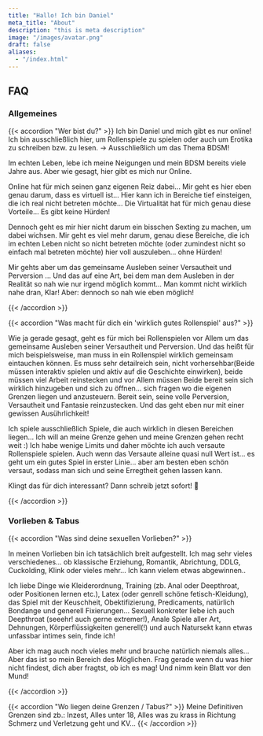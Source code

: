 ```yaml
---
title: "Hallo! Ich bin Daniel"
meta_title: "About"
description: "this is meta description"
image: "/images/avatar.png"
draft: false
aliases:
  - "/index.html"
---
```




## FAQ
### Allgemeines

{{< accordion "Wer bist du?" >}}
Ich bin Daniel und mich gibt es nur online! Ich bin ausschließlich hier, um Rollenspiele zu spielen oder auch um Erotika zu schreiben bzw. zu lesen. -> Ausschließlich um das Thema BDSM!

Im echten Leben, lebe ich meine Neigungen und mein BDSM bereits viele Jahre aus. Aber wie gesagt, hier gibt es mich nur Online.

Online hat für mich seinen ganz eigenen Reiz dabei... Mir geht es hier eben genau darum, dass es virtuell ist... Hier kann ich in Bereiche tief einsteigen, die ich real nicht betreten möchte... Die Virtualität hat für mich genau diese Vorteile… Es gibt keine Hürden!

Dennoch geht es mir hier nicht darum ein bisschen Sexting zu machen, um dabei wichsen. Mir geht es viel mehr darum, genau diese Bereiche, die ich im echten Leben nicht so nicht betreten möchte (oder zumindest nicht so einfach mal betreten möchte) hier voll auszuleben… ohne Hürden!

Mir gehts aber um das gemeinsame Ausleben seiner Versautheit und Perversion … Und das auf eine Art, bei dem man dem Ausleben in der Realität so nah wie nur irgend möglich kommt… Man kommt nicht wirklich nahe dran, Klar! Aber: dennoch so nah wie eben möglich!

{{< /accordion >}}



{{< accordion "Was macht für dich ein 'wirklich gutes Rollenspiel' aus?" >}}

Wie ja gerade gesagt, geht es für mich bei Rollenspielen vor Allem um das gemeinsame Ausleben seiner Versautheit und Perversion.
Und das heißt für mich beispielsweise, man muss in ein Rollenspiel wirklich gemeinsam eintauchen können. Es muss sehr detailreich sein, nicht vorhersehbar(Beide müssen interaktiv spielen und aktiv auf die Geschichte einwirken), beide müssen viel Arbeit reinstecken und vor Allem müssen Beide  bereit sein sich wirklich hinzugeben und sich zu öffnen… sich fragen wo die eigenen Grenzen liegen und anzusteuern. Bereit sein, seine volle Perversion, Versautheit und Fantasie reinzustecken. Und das geht eben nur mit einer gewissen Ausührlichkeit!

Ich spiele ausschließlich Spiele, die auch wirklich in diesen Bereichen liegen… Ich will an meine Grenze gehen und meine Grenzen gehen recht weit :) Ich habe wenige Limits und daher möchte ich auch versaute Rollenspiele spielen. Auch wenn das Versaute alleine quasi null Wert ist... es geht um ein gutes Spiel in erster Linie... aber am besten eben schön versaut, sodass man sich und seine Erregtheit gehen lassen kann.

Klingt das für dich interessant? Dann schreib jetzt sofort! 🙂

{{< /accordion >}}

### Vorlieben & Tabus

{{< accordion "Was sind deine sexuellen Vorlieben?" >}}

In meinen Vorlieben bin ich tatsächlich breit aufgestellt. Ich mag sehr vieles verschiedenes... ob klassische Erziehung, Romantik, Abrichtung, DDLG, Cuckolding, Klink oder vieles mehr... Ich kann vielem etwas abgewinnen..

Ich liebe Dinge wie Kleiderordnung, Training (zb. Anal oder Deepthroat, oder Positionen lernen etc.), Latex (oder genrell schöne fetisch-Kleidung), das Spiel mit der Keuschheit, Obektifizierung, Predicaments, natürlich Bondange und generell Fixierungen... Sexuell konkreter liebe ich auch Deepthroat (seeehr! auch gerne extremer!), Anale Spiele aller Art, Dehnungen, Körperflüssigkeiten generell(!) und auch Natursekt kann etwas unfassbar intimes sein, finde ich!

Aber ich mag auch noch vieles mehr und brauche natürlich niemals alles... Aber das ist so mein Bereich des Möglichen. Frag gerade wenn du was hier nicht findest, dich aber fragtst, ob ich es mag! Und nimm kein Blatt vor den Mund!

{{< /accordion >}}

{{< accordion "Wo liegen deine Grenzen / Tabus?" >}}
Meine Definitiven Grenzen sind zb.:
Inzest, Alles unter 18, Alles was zu krass in Richtung Schmerz und Verletzung geht und KV...
{{< /accordion >}}

